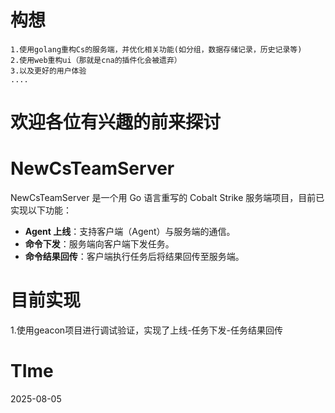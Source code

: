 # 构想
```
1.使用golang重构Cs的服务端，并优化相关功能(如分组，数据存储记录，历史记录等)
2.使用web重构ui（那就是cna的插件化会被遗弃）
3.以及更好的用户体验
....
```
# 欢迎各位有兴趣的前来探讨
# NewCsTeamServer

NewCsTeamServer 是一个用 Go 语言重写的 Cobalt Strike 服务端项目，目前已实现以下功能：

- **Agent 上线**：支持客户端（Agent）与服务端的通信。
- **命令下发**：服务端向客户端下发任务。
- **命令结果回传**：客户端执行任务后将结果回传至服务端。

# 目前实现
1.使用geacon项目进行调试验证，实现了上线-任务下发-任务结果回传

# TIme
2025-08-05